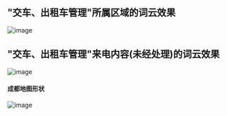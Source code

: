 ## "交车、出租车管理"所属区域的词云效果
![image](https://github.com/Inspiring26/wow/raw/master/wordcloud/region.png)
## "交车、出租车管理"来电内容(未经处理)的词云效果
![image](https://github.com/Inspiring26/wow/raw/master/wordcloud/simple.png)

#### 成都地图形状
![image](https://github.com/Inspiring26/wow/raw/master/wordcloud/Screen%20Shot%202017-09-19%20at%2011.35.24.png)

